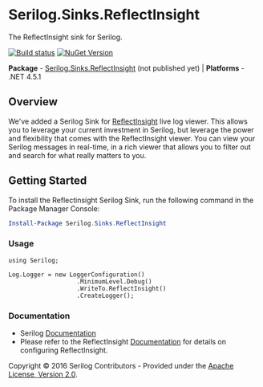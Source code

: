 # Serilog.Sinks.ReflectInsight

The ReflectInsight sink for Serilog.

[![Build status](https://ci.appveyor.com/api/projects/status/hh9gymy0n6tne46j?svg=true)](https://ci.appveyor.com/project/serilog/serilog-sinks-reflectinsight) 
[![NuGet Version](http://img.shields.io/nuget/v/Serilog.Sinks.ReflectInsight.svg?style=flat)](https://www.nuget.org/packages/Serilog.Sinks.ReflectInsight/)

**Package** - [Serilog.Sinks.ReflectInsight](http://nuget.org/packages/serilog.sinks.reflectinsight)
(not published yet) | **Platforms** - .NET 4.5.1

## Overview ##

We've added a Serilog Sink for [ReflectInsight](http://reflectsoftware.com) live log viewer. This allows you to leverage your current investment in Serilog, but leverage the power and flexibility that comes with the ReflectInsight viewer. You can view your Serilog messages in real-time, in a rich viewer that allows you to filter out and search for what really matters to you.

## Getting Started

To install the Reflectinsight Serilog Sink, run the following command in the Package Manager Console:

```powershell
Install-Package Serilog.Sinks.ReflectInsight
```


### Usage

```csharp#
using Serilog;

Log.Logger = new LoggerConfiguration()
                   .MinimumLevel.Debug()
                   .WriteTo.ReflectInsight()				   
                   .CreateLogger();
```

### Documentation

- Serilog [Documentation](https://github.com/serilog/serilog/wiki)
- Please refer to the ReflectInsight [Documentation](https://reflectsoftware.atlassian.net/wiki/display/RI5/ReflectInsight+5+documentation) for details on configuring ReflectInsight.

Copyright &copy; 2016 Serilog Contributors - Provided under the [Apache License, Version 2.0](http://apache.org/licenses/LICENSE-2.0.html).

